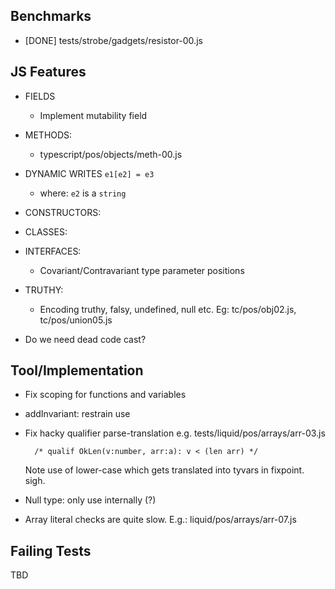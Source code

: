 Benchmarks
----------

  - [DONE] tests/strobe/gadgets/resistor-00.js


JS Features
-----------

  - FIELDS
    - Implement mutability field

  - METHODS:
    - typescript/pos/objects/meth-00.js

  - DYNAMIC WRITES `e1[e2] = e3` 
    - where: `e2` is a `string`

  - CONSTRUCTORS: 

  - CLASSES:

  - INTERFACES:
    - Covariant/Contravariant type parameter positions

  - TRUTHY:
    - Encoding truthy, falsy, undefined, null etc.
      Eg: tc/pos/obj02.js, tc/pos/union05.js

  - Do we need dead code cast?


Tool/Implementation
-------------------
  
  - Fix scoping for functions and variables

  - addInvariant: restrain use

  - Fix hacky qualifier parse-translation e.g. tests/liquid/pos/arrays/arr-03.js
        
          /* qualif OkLen(v:number, arr:a): v < (len arr) */

    Note use of lower-case which gets translated into tyvars in fixpoint. sigh.

  - Null type: only use internally (?)

  - Array literal checks are quite slow.
      E.g.: liquid/pos/arrays/arr-07.js


Failing Tests 
-------------

  TBD

